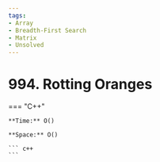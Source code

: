 ```yaml
---
tags:
- Array
- Breadth-First Search
- Matrix
- Unsolved
---
```



# 994. Rotting Oranges

=== "C++"

    **Time:** O()

    **Space:** O()

    ``` c++
    ```
